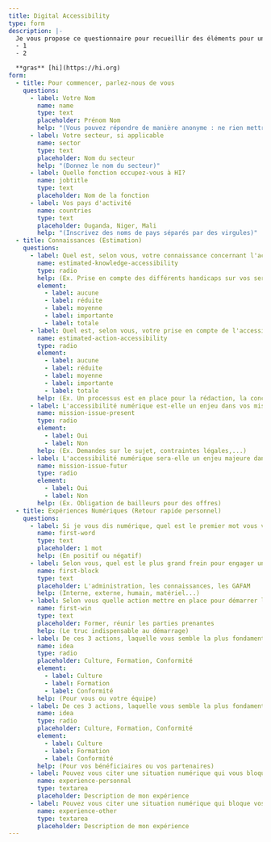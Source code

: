 ```yaml
---
title: Digital Accessibility
type: form
description: |-
  Je vous propose ce questionnaire pour recueillir des éléments pour une enquête sur l'accessibilité numérique. Cette enquête a pour but d'avoir un panorama des : enjeux, pistes, manques, possibles, en fonction des secteurs techniques, des programmes, ... Afin de savoir comment développer une offre accessibilité numérique adaptée aux activités de HI, et pouvoir développer cette compétence en interne. 
  - 1
  - 2

  **gras** [hi](https://hi.org)
form:
  - title: Pour commencer, parlez-nous de vous
    questions:
      - label: Votre Nom
        name: name
        type: text
        placeholder: Prénom Nom
        help: "(Vous pouvez répondre de manière anonyme : ne rien mettre dans ce champs)"
      - label: Votre secteur, si applicable
        name: sector
        type: text
        placeholder: Nom du secteur
        help: "(Donnez le nom du secteur)"
      - label: Quelle fonction occupez-vous à HI?
        name: jobtitle
        type: text
        placeholder: Nom de la fonction
      - label: Vos pays d'activité
        name: countries
        type: text
        placeholder: Ouganda, Niger, Mali
        help: "(Inscrivez des noms de pays séparés par des virgules)"
  - title: Connaissances (Estimation)
    questions:
      - label: Quel est, selon vous, votre connaissance concernant l'accessibilité numérique ?
        name: estimated-knowledge-accessibility
        type: radio
        help: (Ex. Prise en compte des différents handicaps sur vos services numériques métiers, pour les bénéficiaires, connaissance des lois...)
        element:
          - label: aucune
          - label: réduite
          - label: moyenne
          - label: importante
          - label: totale
      - label: Quel est, selon vous, votre prise en compte de l'accessibilité numérique dans vos projets ?
        name: estimated-action-accessibility
        type: radio
        element:
          - label: aucune
          - label: réduite
          - label: moyenne
          - label: importante
          - label: totale
        help: (Ex. Un processus est en place pour la rédaction, la conception ou le contrôle de conformité)
      - label: L'accessibilité numérique est-elle un enjeu dans vos missions actuelles ?
        name: mission-issue-present
        type: radio
        element:
          - label: Oui
          - label: Non
        help: (Ex. Demandes sur le sujet, contraintes légales,...)
      - label: L'accessibilité numérique sera-elle un enjeu majeure dans vos missions futures ?
        name: mission-issue-futur
        type: radio
        element:
          - label: Oui
          - label: Non
        help: (Ex. Obligation de bailleurs pour des offres)
  - title: Expériences Numériques (Retour rapide personnel)
    questions:
      - label: Si je vous dis numérique, quel est le premier mot vous vient à l'esprit ?
        name: first-word
        type: text
        placeholder: 1 mot
        help: (En positif ou négatif)
      - label: Selon vous, quel est le plus grand frein pour engager une démarche d'accessibilité numérique
        name: first-block
        type: text
        placeholder: L'administration, les connaissances, les GAFAM
        help: (Interne, externe, humain, matériel...)
      - label: Selon vous quelle action mettre en place pour démarrer la prise en compte les sujets d'inclusion numérique
        name: first-win
        type: text
        placeholder: Former, réunir les parties prenantes
        help: (Le truc indispensable au démarrage)
      - label: De ces 3 actions, laquelle vous semble la plus fondamentale en interne ?
        name: idea
        type: radio
        placeholder: Culture, Formation, Conformité
        element:
          - label: Culture
          - label: Formation
          - label: Conformité
        help: (Pour vous ou votre équipe)
      - label: De ces 3 actions, laquelle vous semble la plus fondamentale en externe ?
        name: idea
        type: radio
        placeholder: Culture, Formation, Conformité
        element:
          - label: Culture
          - label: Formation
          - label: Conformité
        help: (Pour vos bénéficiaires ou vos partenaires)
      - label: Pouvez vous citer une situation numérique qui vous bloque dans votre travail quotidien ?
        name: experience-personnal
        type: textarea
        placeholder: Description de mon expérience
      - label: Pouvez vous citer une situation numérique qui bloque vos interlocuteurs dans votre travail ?
        name: experience-other
        type: textarea
        placeholder: Description de mon expérience
---
```

  
